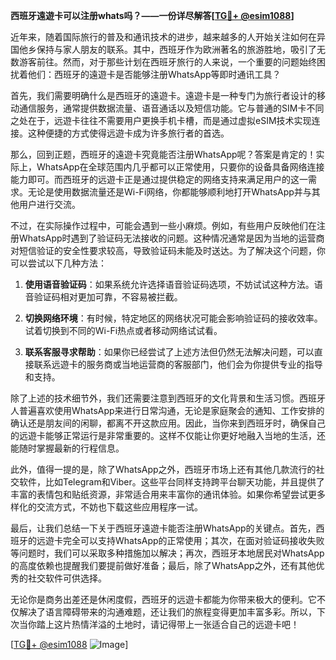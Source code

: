 **西班牙遠遊卡可以注册whats吗？——一份详尽解答[[TG💪+ @esim1088](https://t.me/s/esim1088)]**

近年来，随着国际旅行的普及和通讯技术的进步，越来越多的人开始关注如何在异国他乡保持与家人朋友的联系。其中，西班牙作为欧洲著名的旅游胜地，吸引了无数游客前往。然而，对于那些计划在西班牙旅行的人来说，一个重要的问题始终困扰着他们：西班牙的遠遊卡是否能够注册WhatsApp等即时通讯工具？

首先，我们需要明确什么是西班牙的遠遊卡。遠遊卡是一种专门为旅行者设计的移动通信服务，通常提供数据流量、语音通话以及短信功能。它与普通的SIM卡不同之处在于，远遊卡往往不需要用户更换手机卡槽，而是通过虚拟eSIM技术实现连接。这种便捷的方式使得远遊卡成为许多旅行者的首选。

那么，回到正题，西班牙的遠遊卡究竟能否注册WhatsApp呢？答案是肯定的！实际上，WhatsApp在全球范围内几乎都可以正常使用，只要你的设备具备网络连接能力即可。而西班牙的远遊卡正是通过提供稳定的网络支持来满足用户的这一需求。无论是使用数据流量还是Wi-Fi网络，你都能够顺利地打开WhatsApp并与其他用户进行交流。

不过，在实际操作过程中，可能会遇到一些小麻烦。例如，有些用户反映他们在注册WhatsApp时遇到了验证码无法接收的问题。这种情况通常是因为当地的运营商对短信验证的安全性要求较高，导致验证码未能及时送达。为了解决这个问题，你可以尝试以下几种方法：

1. **使用语音验证码**：如果系统允许选择语音验证码选项，不妨试试这种方法。语音验证码相对更加可靠，不容易被拦截。
   
2. **切换网络环境**：有时候，特定地区的网络状况可能会影响验证码的接收效率。试着切换到不同的Wi-Fi热点或者移动网络试试看。

3. **联系客服寻求帮助**：如果你已经尝试了上述方法但仍然无法解决问题，可以直接联系远遊卡的服务商或当地运营商的客服部门，他们会为你提供专业的指导和支持。

除了上述的技术细节外，我们还需要注意到西班牙的文化背景和生活习惯。西班牙人普遍喜欢使用WhatsApp来进行日常沟通，无论是家庭聚会的通知、工作安排的确认还是朋友间的闲聊，都离不开这款应用。因此，当你来到西班牙时，确保自己的远遊卡能够正常运行是非常重要的。这样不仅能让你更好地融入当地的生活，还能随时掌握最新的行程信息。

此外，值得一提的是，除了WhatsApp之外，西班牙市场上还有其他几款流行的社交软件，比如Telegram和Viber。这些平台同样支持跨平台聊天功能，并且提供了丰富的表情包和贴纸资源，非常适合用来丰富你的通讯体验。如果你希望尝试更多样化的交流方式，不妨也下载这些应用程序一试。

最后，让我们总结一下关于西班牙遠遊卡能否注册WhatsApp的关键点。首先，西班牙的远遊卡完全可以支持WhatsApp的正常使用；其次，在面对验证码接收失败等问题时，我们可以采取多种措施加以解决；再次，西班牙本地居民对WhatsApp的高度依赖也提醒我们要提前做好准备；最后，除了WhatsApp之外，还有其他优秀的社交软件可供选择。

无论你是商务出差还是休闲度假，西班牙的远遊卡都能为你带来极大的便利。它不仅解决了语言障碍带来的沟通难题，还让我们的旅程变得更加丰富多彩。所以，下次当你踏上这片热情洋溢的土地时，请记得带上一张适合自己的远遊卡吧！

[[TG💪+ @esim1088](https://t.me/s/esim1088) ![Image](https://i.postimg.cc/4NQfJmqS/Snipaste-2025-05-13-00-14-12.png)]